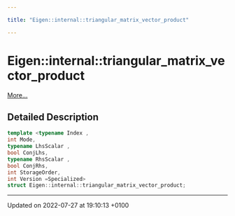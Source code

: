 ```yaml
---

title: "Eigen::internal::triangular_matrix_vector_product"

---
```


# Eigen::internal::triangular_matrix_vector_product



 [More...](#detailed-description)

## Detailed Description

```cpp
template <typename Index ,
int Mode,
typename LhsScalar ,
bool ConjLhs,
typename RhsScalar ,
bool ConjRhs,
int StorageOrder,
int Version =Specialized>
struct Eigen::internal::triangular_matrix_vector_product;
```

-------------------------------

Updated on 2022-07-27 at 19:10:13 +0100